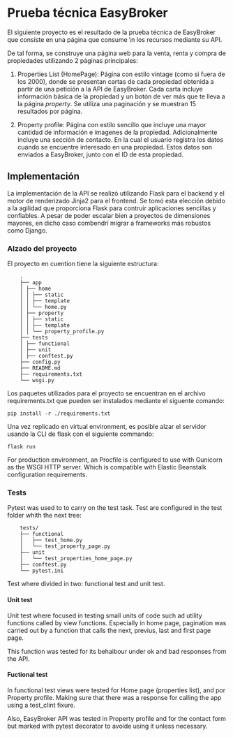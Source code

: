# Prueba técnica EasyBroker

El siguiente proyecto es el resultado de la prueba técnica de EasyBroker que consiste en una página que consume \n
los recursos mediante su API.

De tal forma, se construye una página web para la venta, renta y compra de propiedades utilizando 2 páginas principales:

1. Properties List (HomePage): Página con estilo vintage (como si fuera de los 2000), donde se presentan cartas de cada propiedad obtenida a partir de una petición a la API de EasyBroker. Cada carta incluye información básica de la propiedad y un botón de ver más que te lleva a la página _property_.
   Se utiliza una paginación y se muestran 15 resultados por página.

2. Property profile: Página con estilo sencillo que incluye una mayor cantidad de información e imagenes de la propiedad. Adicionalmente incluye una sección de contacto. En la cual el usuario registra los datos cuando se encuentre interesado en una propiedad. Estos datos son enviados a EasyBroker, junto con el ID de esta propiedad.

## Implementación

La implementación de la API se realizó utilizando Flask para el backend y el motor de renderizado Jinja2 para el frontend. Se tomó esta elección debido a la agilidad que proporciona Flask para contruir aplicaciones sencillas y confiables. A pesar de poder escalar bien a proyectos de dimensiones mayores, en dicho caso combendrí migrar a frameworks más robustos como Django.

### Alzado del proyecto

El proyecto en cuention tiene la siguiente estructura:

```
    .
    ├── app
    │ ├── home
    │ │ ├── static
    │ │ ├── template
    │ │ └── home.py
    │ ├── property
    │ │ ├── static
    │ │ ├── template
    │ │ └── property_profile.py
    ├── tests
    │ ├── functional
    │ ├── unit
    │ ├── conftest.py
    ├── config.py
    ├── README.md
    ├── requirements.txt
    └── wsgi.py
```

Los paquetes utilizados para el proyecto se encuentran en el archivo requirements.txt que pueden ser instalados mediante el siguente comando:

    pip install -r ./requirements.txt

Una vez replicado en virtual environment, es posible alzar el servidor usando la CLI de flask con el siguiente commando:

    flask run

For production environment, an Procfile is configured to use with Gunicorn as the WSGI HTTP server. Which is compatible with Elastic Beanstalk configuration requirements.

### Tests

Pytest was used to to carry on the test task. Test are configured in the test folder whith the next tree:

```
    tests/
    ├── functional
    │   ├── test_home.py
    │   └── test_property_page.py
    ├── unit
    │   └── test_properties_home_page.py
    ├── conftest.py
    └── pytest.ini
```

Test where divided in two: functional test and unit test.

#### Unit test

Unit test where focused in testing small units of code such ad utility functions called by view functions.
Especially in home page, pagination was carried out by a function that calls the next, previus, last and first page page.

This function was tested for its behaibour under ok and bad responses from the API.

#### Fuctional test

In functional test views were tested for Home page (properties list), and por Property profile. Making sure that there was a response for calling the app using a test_clint fixure.

Also, EasyBroker API was tested in Property profile and for the contact form but marked with pytest decorator to avoide using it unless necessary.
